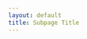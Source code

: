 ```yaml
---
layout: default
title: Subpage Title
---
```


<!-- Your subpage content goes here -->
<!DOCTYPE html>
<html lang="en">

<head>
  <meta charset="UTF-8">
  <meta name="viewport" content="width=device-width, initial-scale=1, shrink-to-fit=no">
  <title>Subpage</title>
  <link rel="stylesheet" href="https://stackpath.bootstrapcdn.com/bootstrap/4.3.1/css/bootstrap.min.css">
  <link rel="stylesheet" href="https://cdnjs.cloudflare.com/ajax/libs/font-awesome/5.15.3/css/all.min.css">
  <link rel="stylesheet" href="https://cdnjs.cloudflare.com/ajax/libs/jquery-easing/1.4.1/jquery.easing.min.js">
  </head>
  </html>
